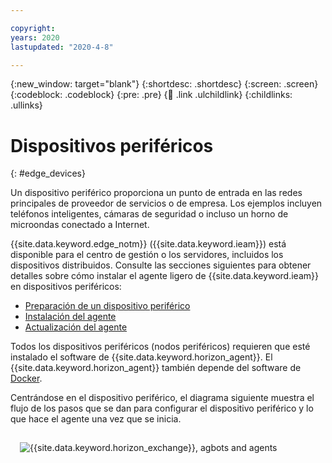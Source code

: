 ```yaml
---

copyright:
years: 2020
lastupdated: "2020-4-8"

---
```


{:new_window: target="blank"}
{:shortdesc: .shortdesc}
{:screen: .screen}
{:codeblock: .codeblock}
{:pre: .pre}
{:child: .link .ulchildlink}
{:childlinks: .ullinks}

# Dispositivos periféricos
{: #edge_devices}

Un dispositivo periférico proporciona un punto de entrada en las redes principales de proveedor de servicios o de empresa. Los ejemplos incluyen teléfonos inteligentes, cámaras de seguridad o incluso un horno de microondas conectado a Internet.

{{site.data.keyword.edge_notm}} ({{site.data.keyword.ieam}}) está disponible para el centro de gestión o los servidores, incluidos los dispositivos distribuidos. Consulte las secciones siguientes para obtener detalles sobre cómo instalar el agente ligero de {{site.data.keyword.ieam}} en dispositivos periféricos:

* [Preparación de un dispositivo periférico](../installing/adding_devices.md)
* [Instalación del agente](../installing/registration.md)
* [Actualización del agente](../installing/updating_the_agent.md)

Todos los dispositivos periféricos (nodos periféricos) requieren que esté instalado el software de {{site.data.keyword.horizon_agent}}. El {{site.data.keyword.horizon_agent}} también depende del software de [Docker](https://www.docker.com/). 

Centrándose en el dispositivo periférico, el diagrama siguiente muestra el flujo de los pasos que se dan para configurar el dispositivo periférico y lo que hace el agente una vez que se inicia.

<img src="../OH/docs/images/edge/05a_Installing_edge_agent_on_device.svg" style="margin: 3%" alt="{{site.data.keyword.horizon_exchange}}, agbots and agents">
